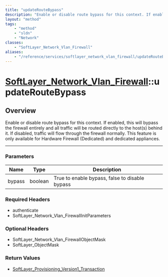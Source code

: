 ```yaml
---
title: "updateRouteBypass"
description: "Enable or disable route bypass for this context. If enabled, this will bypass the firewall entirely and all traffic will... "
layout: "method"
tags:
    - "method"
    - "sldn"
    - "Network"
classes:
    - "SoftLayer_Network_Vlan_Firewall"
aliases:
    - "/reference/services/softlayer_network_vlan_firewall/updateRouteBypass"
---
```

# [SoftLayer_Network_Vlan_Firewall](/reference/services/SoftLayer_Network_Vlan_Firewall)::updateRouteBypass




## Overview 
Enable or disable route bypass for this context. If enabled, this will bypass the firewall entirely and all traffic will be routed directly to the host(s) behind it. If disabled, traffic will flow through the firewall normally. This feature is only available for Hardware Firewall (Dedicated) and dedicated appliances. 

-----

### Parameters 
|Name | Type | Description |
| --- | --- | --- |
|bypass| boolean| True to enable bypass, false to disable bypass|


### Required Headers
* authenticate
* SoftLayer_Network_Vlan_FirewallInitParameters


### Optional Headers
* SoftLayer_Network_Vlan_FirewallObjectMask
* SoftLayer_ObjectMask

### Return Values
* <a href='/reference/datatypes/SoftLayer_Provisioning_Version1_Transaction'>SoftLayer_Provisioning_Version1_Transaction </a>




